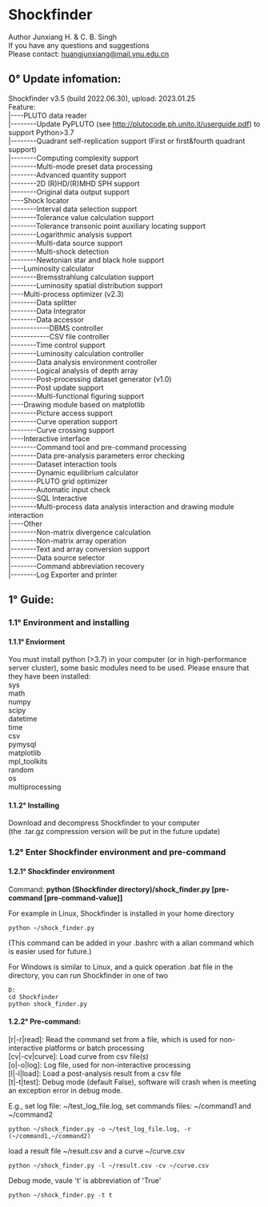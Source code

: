 # Shockfinder

Author Junxiang H. & C. B. Singh<br>
If you have any questions and suggestions<br>
Please contact: huangjunxiang@mail.ynu.edu.cn

## 0° Update infomation:

Shockfinder v3.5 (build 2022.06.30), upload: 2023.01.25<br>
Feature:<br>
|----PLUTO data reader<br>
|--------Update PyPLUTO (see http://plutocode.ph.unito.it/userguide.pdf) to support Python>3.7<br>
|--------Quadrant self-replication support (First or first&fourth quadrant support)<br>
|--------Computing complexity support<br>
|--------Multi-mode preset data processing<br>
|--------Advanced quantity support<br>
|--------2D (R)HD/(R)MHD SPH support<br>
|--------Original data output support<br>
|----Shock locator<br>
|--------Interval data selection support<br>
|--------Tolerance value calculation support<br>
|--------Tolerance transonic point auxiliary locating support<br>
|--------Logarithmic analysis support<br>
|--------Multi-data source support<br>
|--------Multi-shock detection<br>
|--------Newtonian star and black hole support<br>
|----Luminosity calculator<br>
|--------Bremsstrahlung calculation support<br>
|--------Luminosity spatial distribution support<br>
|----Multi-process optimizer (v2.3)<br>
|--------Data splitter<br>
|--------Data Integrator<br>
|--------Data accessor<br>
|------------DBMS controller<br>
|------------CSV file controller<br>
|--------Time control support<br>
|--------Luminosity calculation controller<br>
|--------Data analysis environment controller<br>
|--------Logical analysis of depth array<br>
|--------Post-processing dataset generator (v1.0)<br>
|--------Post update support<br>
|--------Multi-functional figuring support<br>
|----Drawing module based on matplotlib<br>
|--------Picture access support<br>
|--------Curve operation support<br>
|--------Curve crossing support<br>
|----Interactive interface<br>
|--------Command tool and pre-command processing<br>
|--------Data pre-analysis parameters error checking<br>
|--------Dataset interaction tools<br>
|--------Dynamic equilibrium calculator<br>
|--------PLUTO grid optimizer<br>
|--------Automatic input check<br>
|--------SQL Interactive<br>
|--------Multi-process data analysis interaction and drawing module interaction<br>
|----Other<br>
|--------Non-matrix divergence calculation<br>
|--------Non-matrix array operation<br>
|--------Text and array conversion support<br>
|--------Data source selector<br>
|--------Command abbreviation recovery<br>
|--------Log Exporter and printer<br>

## 1° Guide:

### 1.1° Environment and installing

####  1.1.1° Enviorment
You must install python (>3.7) in your computer (or in high-performance server cluster), some basic modules need to be used. Please ensure that they have been installed:<br>
sys<br>
math<br>
numpy<br>
scipy<br>
datetime<br>
time<br>
csv<br>
pymysql<br>
matplotlib<br>
mpl_toolkits<br>
random<br>
os<br>
multiprocessing

#### 1.1.2° Installing
Download and decompress Shockfinder to your computer<br>
(the .tar.gz compression version will be put in the future update)

### 1.2° Enter Shockfinder environment and pre-command

#### 1.2.1° Shockfinder environment

Command: **python (Shockfinder directory)/shock_finder.py [pre-command [pre-command-value]]**

For example in Linux, Shockfinder is installed in your home directory<br>
```shell
python ~/shock_finder.py
```
(This command can be added in your .bashrc with a alian command which is easier used for future.)

For Windows is similar to Linux, and a quick operation .bat file in the directory, you can run Shockfinder in one of two<br>
```shell
D:
cd Shockfinder
python shock_finder.py
```

#### 1.2.2° Pre-command:

[r|-r|read]: Read the command set from a file, which is used for non-interactive platforms or batch processing<br>
[cv|-cv|curve]: Load curve from csv file(s)<br>
[o|-o|log]: Log file, used for non-interactive processing<br>
[l|-l|load]: Load a post-analysis result from a csv file<br>
[t|-t|test]: Debug mode (default False), software will crash when is meeting an exception error in debug mode.

E.g., set log file: ~/test_log_file.log, set commands files: ~/command1 and ~/command2<br>
```shell
python ~/shock_finder.py -o ~/test_log_file.log, -r (~/command1,~/command2)
```
load a result file ~/result.csv and a curve ~/curve.csv<br>
```shell
python ~/shock_finder.py -l ~/result.csv -cv ~/curve.csv
```
Debug mode, vaule 't' is abbreviation of 'True'<br>
```shell
python ~/shock_finder.py -t t
```


